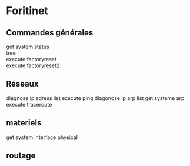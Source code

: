 # Foritinet

## Commandes générales   

get system status    
tree    
execute factoryreset    
execute factoryreset2    

## Réseaux
diagnose ip adress list
execute ping
diagonose ip arp list
get systeme arp
execute traceroute

## materiels
get system interface physical

## routage
